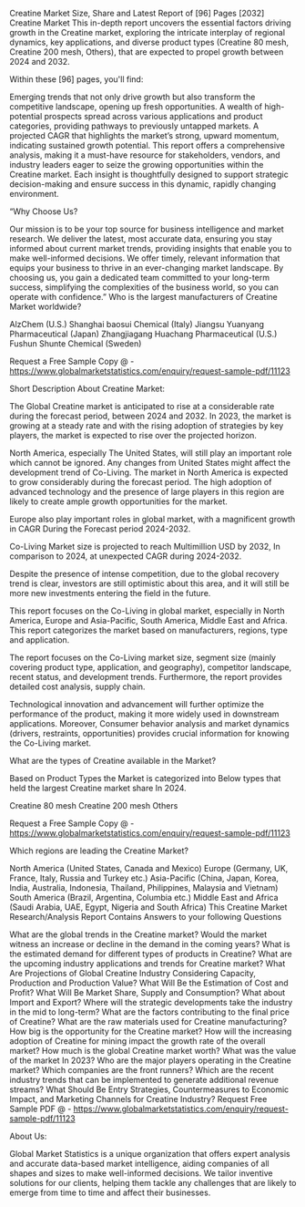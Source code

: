 Creatine Market Size, Share and Latest Report of [96] Pages [2032]
Creatine Market This in-depth report uncovers the essential factors driving growth in the Creatine market, exploring the intricate interplay of regional dynamics, key applications, and diverse product types (Creatine 80 mesh, Creatine 200 mesh, Others), that are expected to propel growth between 2024 and 2032.

Within these [96] pages, you'll find:

Emerging trends that not only drive growth but also transform the competitive landscape, opening up fresh opportunities.
A wealth of high-potential prospects spread across various applications and product categories, providing pathways to previously untapped markets.
A projected CAGR that highlights the market’s strong, upward momentum, indicating sustained growth potential.
This report offers a comprehensive analysis, making it a must-have resource for stakeholders, vendors, and industry leaders eager to seize the growing opportunities within the Creatine market. Each insight is thoughtfully designed to support strategic decision-making and ensure success in this dynamic, rapidly changing environment.

“Why Choose Us?

Our mission is to be your top source for business intelligence and market research.
We deliver the latest, most accurate data, ensuring you stay informed about current market trends, providing insights that enable you to make well-informed decisions.
We offer timely, relevant information that equips your business to thrive in an ever-changing market landscape.
By choosing us, you gain a dedicated team committed to your long-term success, simplifying the complexities of the business world, so you can operate with confidence.”
Who is the largest manufacturers of Creatine Market worldwide?

 

AlzChem (U.S.)
Shanghai baosui Chemical (Italy)
Jiangsu Yuanyang Pharmaceutical (Japan)
Zhangjiagang Huachang Pharmaceutical (U.S.)
Fushun Shunte Chemical (Sweden)
 

Request a Free Sample Copy @ - https://www.globalmarketstatistics.com/enquiry/request-sample-pdf/11123

 

Short Description About Creatine Market:

The Global Creatine market is anticipated to rise at a considerable rate during the forecast period, between 2024 and 2032. In 2023, the market is growing at a steady rate and with the rising adoption of strategies by key players, the market is expected to rise over the projected horizon.

North America, especially The United States, will still play an important role which cannot be ignored. Any changes from United States might affect the development trend of Co-Living. The market in North America is expected to grow considerably during the forecast period. The high adoption of advanced technology and the presence of large players in this region are likely to create ample growth opportunities for the market.

Europe also play important roles in global market, with a magnificent growth in CAGR During the Forecast period 2024-2032.

Co-Living Market size is projected to reach Multimillion USD by 2032, In comparison to 2024, at unexpected CAGR during 2024-2032.

Despite the presence of intense competition, due to the global recovery trend is clear, investors are still optimistic about this area, and it will still be more new investments entering the field in the future.

This report focuses on the Co-Living in global market, especially in North America, Europe and Asia-Pacific, South America, Middle East and Africa. This report categorizes the market based on manufacturers, regions, type and application.

The report focuses on the Co-Living market size, segment size (mainly covering product type, application, and geography), competitor landscape, recent status, and development trends. Furthermore, the report provides detailed cost analysis, supply chain.

Technological innovation and advancement will further optimize the performance of the product, making it more widely used in downstream applications. Moreover, Consumer behavior analysis and market dynamics (drivers, restraints, opportunities) provides crucial information for knowing the Co-Living market.

What are the types of Creatine available in the Market?

Based on Product Types the Market is categorized into Below types that held the largest Creatine market share In 2024.

 

Creatine 80 mesh
Creatine 200 mesh
Others
 

Request a Free Sample Copy @ - https://www.globalmarketstatistics.com/enquiry/request-sample-pdf/11123

Which regions are leading the Creatine Market?

North America (United States, Canada and Mexico)
Europe (Germany, UK, France, Italy, Russia and Turkey etc.)
Asia-Pacific (China, Japan, Korea, India, Australia, Indonesia, Thailand, Philippines, Malaysia and Vietnam)
South America (Brazil, Argentina, Columbia etc.)
Middle East and Africa (Saudi Arabia, UAE, Egypt, Nigeria and South Africa)
This Creatine Market Research/Analysis Report Contains Answers to your following Questions

What are the global trends in the Creatine market? Would the market witness an increase or decline in the demand in the coming years?
What is the estimated demand for different types of products in Creatine? What are the upcoming industry applications and trends for Creatine market?
What Are Projections of Global Creatine Industry Considering Capacity, Production and Production Value? What Will Be the Estimation of Cost and Profit? What Will Be Market Share, Supply and Consumption? What about Import and Export?
Where will the strategic developments take the industry in the mid to long-term?
What are the factors contributing to the final price of Creatine? What are the raw materials used for Creatine manufacturing?
How big is the opportunity for the Creatine market? How will the increasing adoption of Creatine for mining impact the growth rate of the overall market?
How much is the global Creatine market worth? What was the value of the market In 2023?
Who are the major players operating in the Creatine market? Which companies are the front runners?
Which are the recent industry trends that can be implemented to generate additional revenue streams?
What Should Be Entry Strategies, Countermeasures to Economic Impact, and Marketing Channels for Creatine Industry?
Request Free Sample PDF @ - https://www.globalmarketstatistics.com/enquiry/request-sample-pdf/11123

About Us:

Global Market Statistics is a unique organization that offers expert analysis and accurate data-based market intelligence, aiding companies of all shapes and sizes to make well-informed decisions. We tailor inventive solutions for our clients, helping them tackle any challenges that are likely to emerge from time to time and affect their businesses.